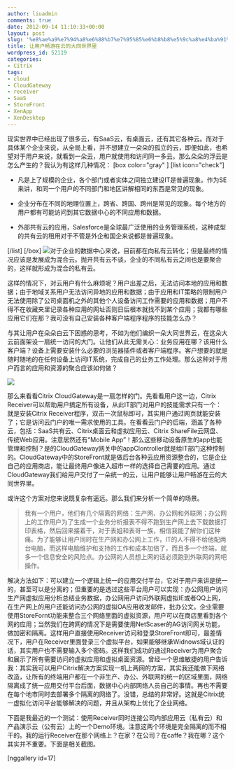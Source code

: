 ```yaml
---
author: liuadmin
comments: true
date: 2012-09-14 11:10:33+00:00
layout: post
slug: '%e8%ae%a9%e7%94%a8%e6%88%b7%e7%95%85%e6%b8%b8%e5%9c%a8%e4%ba%91%e7%9a%84%e5%a4%a7%e5%90%8c%e4%b8%96%e7%95%8c%e9%87%8c'
title: 让用户畅游在云的大同世界里
wordpress_id: 52119
categories:
- Citrix
tags:
- cloud
- CloudGateway
- receiver
- SaaS
- StoreFront
- XenApp
- XenDesktop
---
```


现实世界中已经出现了很多云，有SaaS云，有桌面云，还有其它各种云。而对于具体某个企业来说，从全局上看，并不想建立一朵朵的孤立的云，即便如此，也希望对于用户来说，就看到一朵云，用户就使用和访问同一多云。那么朵朵的浮云是怎么产生的？我认为有这样几种情况：
[box color="gray" ]
[list icon="check"]



	
  * 凡是上了规模的企业，各个部门或者实体之间独立建设IT是普遍现象。作为SE来讲，和同一个用户的不同部门和地区讲解相同的东西是常见的现象。

	
  * 企业分布在不同的地理位置上，跨省、跨国、跨州是常见的现象。每个地方的用户都有可能访问到其它数据中心的不同应用和数据。

	
  * 外部共有云的应用，Salesforce是全球最广泛使用的业务管理系统，这种成型的共有云的租用对于不管是外企和国企来说都是普遍现象。


[/list]
[/box]
[![](http://cdn1.martinliu.cn/wp-content/uploads/2012/09/混合云-300x184.jpg)](http://cdn1.martinliu.cn/wp-content/uploads/2012/09/混合云.jpg)对于企业的数据中心来说，目前都在向私有云转化；但是最终的情况应该是发展成为混合云。抛开共有云不谈，企业的不同私有云之间也是要聚合的，这样就形成为混合的私有云。

这样的情况下，对云用户有什么麻烦呢？用户出差之后，无法访问本地的应用和数据；由于地域关系用户无法访问异地的应用和数据；由于应用和IT策略的限制用户无法使用除了公司桌面机之外的其他个人设备访问工作需要的应用和数据；用户不得不在收藏夹里记录各种应用的网址否则日后根本就找不到某个应用；我都有哪些应用它们在那？我可没有自己安装各种客户端程序程序的技能怎么办？

与其让用户在朵朵白云下困惑的思考，不如为他们编织一朵大同世界云，在这朵大云前面架设一扇统一访问的大门。让他们从此无需关心：业务应用在哪？该用什么客户端？设备上需要安装什么必要的浏览器插件或者客户端程序。客户想要的就是随时随地的在任何设备上访问IT系统，完成自己的业务工作处理。那么这种对于用户而言的应用和资源的聚合应该如何做？

[![](http://cdn1.martinliu.cn/wp-content/uploads/2012/09/cg-architecture-inpg_v2.png)](http://cdn1.martinliu.cn/wp-content/uploads/2012/09/cg-architecture-inpg_v2.png)

那么来看看Citrix CloudGateway是一扇怎样的门。先看看用户这一边，Citrix Receiver可以帮助用户搞定所有设备，从此IT部门对用户的技能需求只有一个：就是安装Citrix Receiver程序，双击一次鼠标即可，其实用户通过网页就能安装了；它是访问云门户的唯一需求使用的工具。在看看云门户的后端，涵盖了各种云，包括：SaaS共有云、Citrix桌面云和虚拟应用云、Citrix ShareFile云网盘、传统Web应用。注意居然还有“Mobile App”！那么这些移动设备原生的app也能管理和控制？是的CloudGateway网关中的appClontroller就是给IT部门这种控制的。CloudGateway中的StoreFront就是做后台各种云应用资源整合的，它是企业自己的应用商店，能让最终用户像进入超市一样的选择自己需要的应用。通过CloudGateway我们给用户交付了一朵统一的云，让用户能够让用户畅游在云的大同世界里。

或许这个方案对您来说既复杂有遥远。那么我们来分析一个简单的场景。


<blockquote>我有一个用户，他们有几个隔离的网络：生产网、办公网和外联网；办公网上的工作用户为了生成一个业务分析报表不得不跑到生产网上去下载数据打印表格，然后回来接着干，对于表姐和表哥一族，相信我能了解你们这种痛。为了能够让用户同时在生产网和办公网上工作，IT的人不得不给他配两台电脑，而这样电脑维护和支持的工作和成本加倍了，而且多一个终端，就多一个信息安全的风险点。办公网的人员想上网的话必须跑到外联网的网吧操作。</blockquote>


解决方法如下：可以建立一个逻辑上统一的应用交付平台，它对于用户来讲是统一的，甚至可以是分离的；但重要的是透过这些平台用户可以实现：办公网用户访问生产网虚拟应用分析总结业务数据，办公网用户访问外联网虚拟IE或者QQ上网，在生产网上的用户还能访问办公网的虚拟OA应用收发邮件，批办公文。企业需要使用StoreFornt功能来整合三个网络里面的虚拟资源，用户可以在商店里看到各个网的应用；当然我们在跨网的情况下是需要使用NetScaser的AG访问网关功能，做加密和隔离。这样用户直接使用Receiver访问和登录StoreFront即可，最差情况下，用户在Receiver里面登录三个虚拟平台，如果能够继承Widnows域认证的话，其实用户也不需要输入多个密码。这样我们成功的通过Receiver为用户聚合和展示了所有需要访问的虚拟应用和虚拟桌面资源。曾经一个思维敏捷的用户告诉我：其实我可以用户Citrix解决方案实现一机上两网的方案，其实我还能做下网络改造，让所有的终端用户都在一个非生产、办公、外联网的统一的区域里面，网络隔离成了统一应用交付平台后面，数据中心内部网络人员自己的事情。再也不需要在每个地市同时去部署多个隔离的网络了。没错，总结的非常好。这就是Citrix统一虚拟化访问平台能够解决的问题，并且从架构上优化了企业网络。

下面是我最近的一个测试：使用Receiver同时连接公司内部应用云（私有云）和产品演示云（公有云）上的一个Demo环境。注意这两个环境是完全隔离的而不相干的。我的运行Receiver在那个网络上？在家？在公司？在caffe？我在哪？这个其实并不重要。下面是相关截图。

[nggallery id=17]
